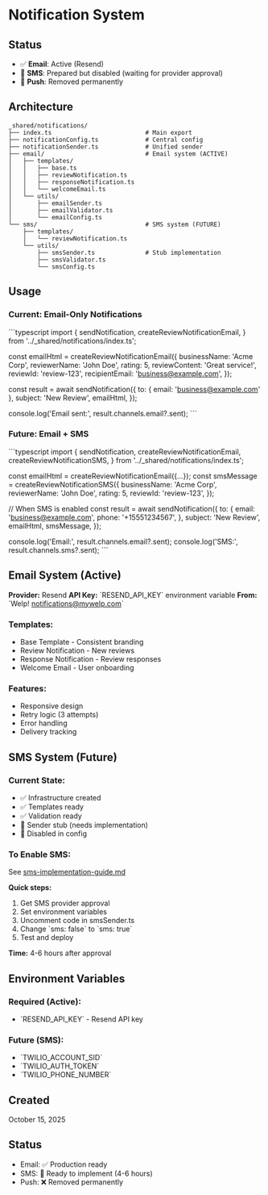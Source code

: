 # Notification System

## Status
- ✅ **Email**: Active (Resend)
- 🚫 **SMS**: Prepared but disabled (waiting for provider approval)
- 🚫 **Push**: Removed permanently

## Architecture

```
_shared/notifications/
├── index.ts                          # Main export
├── notificationConfig.ts             # Central config
├── notificationSender.ts             # Unified sender
├── email/                            # Email system (ACTIVE)
│   ├── templates/
│   │   ├── base.ts
│   │   ├── reviewNotification.ts
│   │   ├── responseNotification.ts
│   │   └── welcomeEmail.ts
│   └── utils/
│       ├── emailSender.ts
│       ├── emailValidator.ts
│       └── emailConfig.ts
└── sms/                              # SMS system (FUTURE)
    ├── templates/
    │   └── reviewNotification.ts
    └── utils/
        ├── smsSender.ts              # Stub implementation
        ├── smsValidator.ts
        └── smsConfig.ts
```

## Usage

### Current: Email-Only Notifications

\`\`\`typescript
import {
  sendNotification,
  createReviewNotificationEmail,
} from '../_shared/notifications/index.ts';

const emailHtml = createReviewNotificationEmail({
  businessName: 'Acme Corp',
  reviewerName: 'John Doe',
  rating: 5,
  reviewContent: 'Great service!',
  reviewId: 'review-123',
  recipientEmail: 'business@example.com',
});

const result = await sendNotification({
  to: { email: 'business@example.com' },
  subject: 'New Review',
  emailHtml,
});

console.log('Email sent:', result.channels.email?.sent);
\`\`\`

### Future: Email + SMS

\`\`\`typescript
import {
  sendNotification,
  createReviewNotificationEmail,
  createReviewNotificationSMS,
} from '../_shared/notifications/index.ts';

const emailHtml = createReviewNotificationEmail({...});
const smsMessage = createReviewNotificationSMS({
  businessName: 'Acme Corp',
  reviewerName: 'John Doe',
  rating: 5,
  reviewId: 'review-123',
});

// When SMS is enabled
const result = await sendNotification({
  to: {
    email: 'business@example.com',
    phone: '+15551234567',
  },
  subject: 'New Review',
  emailHtml,
  smsMessage,
});

console.log('Email:', result.channels.email?.sent);
console.log('SMS:', result.channels.sms?.sent);
\`\`\`

## Email System (Active)

**Provider:** Resend
**API Key:** \`RESEND_API_KEY\` environment variable
**From:** \`Welp! <notifications@mywelp.com>\`

### Templates:
- Base Template - Consistent branding
- Review Notification - New reviews
- Response Notification - Review responses
- Welcome Email - User onboarding

### Features:
- Responsive design
- Retry logic (3 attempts)
- Error handling
- Delivery tracking

## SMS System (Future)

### Current State:
- ✅ Infrastructure created
- ✅ Templates ready
- ✅ Validation ready
- 🚫 Sender stub (needs implementation)
- 🚫 Disabled in config

### To Enable SMS:

See [sms-implementation-guide.md](./sms-implementation-guide.md)

**Quick steps:**
1. Get SMS provider approval
2. Set environment variables
3. Uncomment code in smsSender.ts
4. Change \`sms: false\` to \`sms: true\`
5. Test and deploy

**Time:** 4-6 hours after approval

## Environment Variables

### Required (Active):
- \`RESEND_API_KEY\` - Resend API key

### Future (SMS):
- \`TWILIO_ACCOUNT_SID\`
- \`TWILIO_AUTH_TOKEN\`
- \`TWILIO_PHONE_NUMBER\`

## Created
October 15, 2025

## Status
- Email: ✅ Production ready
- SMS: 🚫 Ready to implement (4-6 hours)
- Push: ❌ Removed permanently
